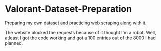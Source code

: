# Valorant-Dataset-Preparation
Preparing my own dataset and practicing web scraping along with it.

The website blocked the requests because of it thought I'm a robot. Well, atleast I got the code working and got a 100 entries out of the 8000 I had planned.
